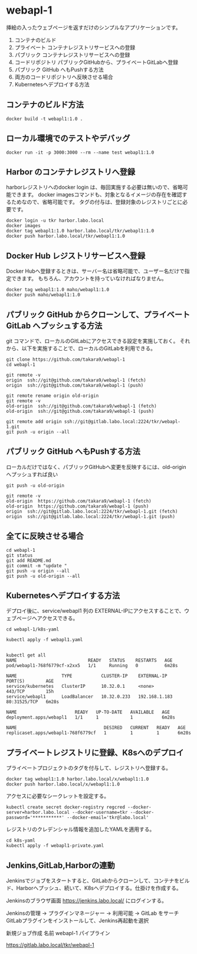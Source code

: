 # webapl-1

挿絵の入ったウェブページを返すだけのシンプルなアプリケーションです。

1. コンテナのビルド
1. プライベート コンテナレジストリサービスへの登録
1. パブリック コンテナレジストリサービスへの登録
1. コードリポジトリ パブリックGitHubから、プライベートGitLabへ登録
1. パブリック GitHub へもPushする方法
1. 両方のコードリポジトリへ反映させる場合
1. Kubernetesへデプロイする方法

## コンテナのビルド方法

~~~
docker build -t webapl1:1.0 .
~~~

## ローカル環境でのテストやデバッグ

~~~
docker run -it -p 3000:3000 --rm --name test webapl1:1.0
~~~


## Harbor のコンテナレジストリへ登録

harborレジストリへのdocker login は、毎回実施する必要は無いので、省略可能できます。
docker imagesコマンドも、対象となるイメージの存在を確認するためなので、省略可能です。
タグの付与は、登録対象のレジストリごとに必要です。

~~~
docker login -u tkr harbor.labo.local
docker images
docker tag webapl1:1.0 harbor.labo.local/tkr/webapl1:1.0
docker push harbor.labo.local/tkr/webapl1:1.0
~~~



## Docker Hub レジストリサービスへ登録

Docker Hubへ登録するときは、サーバー名は省略可能で、ユーザー名だけで指定できます。
もちろん、アカウントを持っていなければなりません。

~~~
docker tag webapl1:1.0 maho/webapl1:1.0
docker push maho/webapl1:1.0
~~~




## パブリック GitHub からクローンして、プライベート GitLab へプッシュする方法

git コマンドで、ローカルのGitLabにアクセスできる設定を実施しておく。
それから、以下を実施することで、ローカルのGitLabを利用できる。

~~~
git clone https://github.com/takara9/webapl-1
cd webapl-1

git remote -v
origin	ssh://git@github.com/takara9/webapl-1 (fetch)
origin	ssh://git@github.com/takara9/webapl-1 (push)

git remote rename origin old-origin
git remote -v
old-origin	ssh://git@github.com/takara9/webapl-1 (fetch)
old-origin	ssh://git@github.com/takara9/webapl-1 (push)

git remote add origin ssh://git@gitlab.labo.local:2224/tkr/webapl-1.git
git push -u origin --all
~~~


## パブリック GitHub へもPushする方法

ローカルだけではなく、パブリックGitHubへ変更を反映するには、old-origin へプッシュすれば良い

~~~
git push -u old-origin

git remote -v
old-origin	https://github.com/takara9/webapl-1 (fetch)
old-origin	https://github.com/takara9/webapl-1 (push)
origin	ssh://git@gitlab.labo.local:2224/tkr/webapl-1.git (fetch)
origin	ssh://git@gitlab.labo.local:2224/tkr/webapl-1.git (push)
~~~


## 全てに反映させる場合

~~~
cd webapl-1
git status
git add README.md 
git commit -m "update "
git push -u origin --all
git push -u old-origin --all
~~~


## Kubernetesへデプロイする方法

デプロイ後に、service/webapl1 列の EXTERNAL-IPにアクセスすることで、ウェブページへアクセスできる。



~~~
cd webapl-1/k8s-yaml

kubectl apply -f webapl1.yaml


kubectl get all
NAME                           READY   STATUS    RESTARTS   AGE
pod/webapl1-768f6779cf-x2xx5   1/1     Running   0          6m28s

NAME                 TYPE           CLUSTER-IP    EXTERNAL-IP     PORT(S)        AGE
service/kubernetes   ClusterIP      10.32.0.1     <none>          443/TCP        15h
service/webapl1      LoadBalancer   10.32.0.233   192.168.1.183   80:31525/TCP   6m28s

NAME                      READY   UP-TO-DATE   AVAILABLE   AGE
deployment.apps/webapl1   1/1     1            1           6m28s

NAME                                 DESIRED   CURRENT   READY   AGE
replicaset.apps/webapl1-768f6779cf   1         1         1       6m28s
~~~



## プライベートレジストリに登録、K8sへのデプロイ

プライベートプロジェクトのタグを付与して、レジストリへ登録する。

~~~
docker tag webapl1:1.0 harbor.labo.local/x/webapl1:1.0
docker push harbor.labo.local/x/webapl1:1.0
~~~

アクセスに必要なシークレットを設定する。

~~~
kubectl create secret docker-registry regcred --docker-server=harbor.labo.local --docker-username=tkr --docker-password='***********' --docker-email='tkr@labo.local'
~~~

レジストリのクレデンシャル情報を追加したYAMLを適用する。

~~~
cd k8s-yaml
kubectl apply -f webapl1-private.yaml
~~~

## Jenkins,GitLab,Harborの連動

Jenkinsでジョブをスタートすると、GitLabからクローンして、コンテナをビルド、Harborへプッシュ、続いて、K8sへデプロイする。仕掛けを作成する。

Jenkinsのブラウザ画面 https://jenkins.labo.local/ にログインする。


Jenkinsの管理 -> プラグインマネージャー -> 利用可能 -> GitLab をサーチ
GitLabプラグインをインストールして、Jenkins再起動を選択


新規ジョブ作成
名前 webapl-1
パイプライン

https://gitlab.labo.local/tkr/webapl-1

